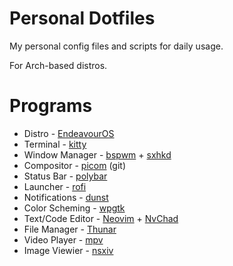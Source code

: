 # Personal Dotfiles

My personal config files and scripts for daily usage.

For Arch-based distros.

# Programs

* Distro - [EndeavourOS](https://endeavouros.com/)
* Terminal - [kitty](https://archlinux.org/packages/extra/x86_64/kitty/)
* Window Manager - [bspwm](https://archlinux.org/packages/extra/x86_64/bspwm/) + [sxhkd](https://archlinux.org/packages/extra/x86_64/sxhkd/)
* Compositor - [picom](https://aur.archlinux.org/packages/picom-git) (git)
* Status Bar - [polybar](https://archlinux.org/packages/extra/x86_64/polybar/)
* Launcher - [rofi](https://archlinux.org/packages/community/x86_64/rofi/)
* Notifications - [dunst](https://archlinux.org/packages/extra/x86_64/dunst/)
* Color Scheming - [wpgtk](https://aur.archlinux.org/packages/wpgtk)
* Text/Code Editor - [Neovim](https://archlinux.org/packages/extra/x86_64/neovim/) + [NvChad](https://nvchad.com/)
* File Manager - [Thunar](https://archlinux.org/packages/extra/x86_64/thunar/)
* Video Player - [mpv]([https://wiki.archlinux.org/title/Mpv](https://archlinux.org/packages/extra/x86_64/mpv/))
* Image Viewier - [nsxiv](https://archlinux.org/packages/extra/x86_64/nsxiv/)
